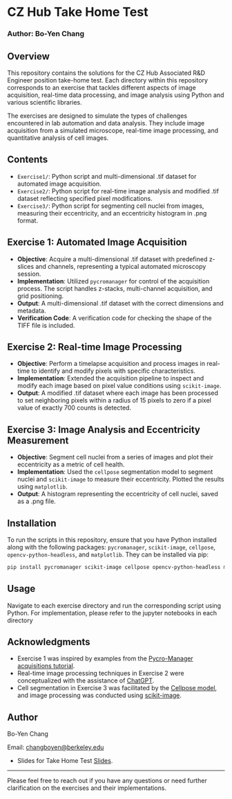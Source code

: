 # CZ Hub Take Home Test
### Author: Bo-Yen Chang

## Overview
This repository contains the solutions for the CZ Hub Associated R&D Engineer position take-home test. Each directory within this repository corresponds to an exercise that tackles different aspects of image acquisition, real-time data processing, and image analysis using Python and various scientific libraries.

The exercises are designed to simulate the types of challenges encountered in lab automation and data analysis. They include image acquisition from a simulated microscope, real-time image processing, and quantitative analysis of cell images.

## Contents
- `Exercise1/`: Python script and multi-dimensional .tif dataset for automated image acquisition.
- `Exercise2/`: Python script for real-time image analysis and modified .tif dataset reflecting specified pixel modifications.
- `Exercise3/`: Python script for segmenting cell nuclei from images, measuring their eccentricity, and an eccentricity histogram in .png format.

## Exercise 1: Automated Image Acquisition
- **Objective**: Acquire a multi-dimensional .tif dataset with predefined z-slices and channels, representing a typical automated microscopy session.
- **Implementation**: Utilized `pycromanager` for control of the acquisition process. The script handles z-stacks, multi-channel acquisition, and grid positioning.
- **Output**: A multi-dimensional .tif dataset with the correct dimensions and metadata.
- **Verification Code**: A verification code for checking the shape of the TIFF file is included.

## Exercise 2: Real-time Image Processing
- **Objective**: Perform a timelapse acquisition and process images in real-time to identify and modify pixels with specific characteristics.
- **Implementation**: Extended the acquisition pipeline to inspect and modify each image based on pixel value conditions using `scikit-image`.
- **Output**: A modified .tif dataset where each image has been processed to set neighboring pixels within a radius of 15 pixels to zero if a pixel value of exactly 700 counts is detected.

## Exercise 3: Image Analysis and Eccentricity Measurement
- **Objective**: Segment cell nuclei from a series of images and plot their eccentricity as a metric of cell health.
- **Implementation**: Used the `cellpose` segmentation model to segment nuclei and `scikit-image` to measure their eccentricity. Plotted the results using `matplotlib`.
- **Output**: A histogram representing the eccentricity of cell nuclei, saved as a .png file.

## Installation
To run the scripts in this repository, ensure that you have Python installed along with the following packages: `pycromanager`, `scikit-image`, `cellpose`, `opencv-python-headless`, and `matplotlib`. They can be installed via pip:

```bash
pip install pycromanager scikit-image cellpose opencv-python-headless matplotlib
```

## Usage
Navigate to each exercise directory and run the corresponding script using Python. For implementation, please refer to the jupyter notebooks in each directory 

## Acknowledgments
- Exercise 1 was inspired by examples from the [Pycro-Manager acquisitions tutorial](https://micro-manager.org/apidoc/mmcorej/latest/mmcorej/CMMCore.html).
- Real-time image processing techniques in Exercise 2 were conceptualized with the assistance of [ChatGPT](https://chat.openai.com/).
- Cell segmentation in Exercise 3 was facilitated by the [Cellpose model](https://github.com/MouseLand/cellpose), and image processing was conducted using [scikit-image](https://scikit-image.org/docs/stable/api/skimage.io.html).

## Author
Bo-Yen Chang

Email: changboyen@berkeley.edu

- Slides for Take Home Test [Slides](https://docs.google.com/presentation/d/1EOCr6NDMAdhyrNtLBTellKGtD9ebS1zwh85Qzt5pwgw/edit?usp=sharing).
---

Please feel free to reach out if you have any questions or need further clarification on the exercises and their implementations. 

